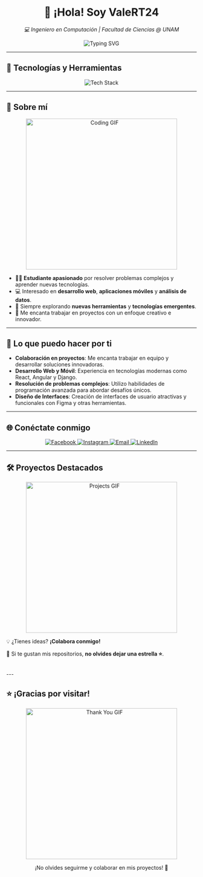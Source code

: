 <h1 align="center">👋 ¡Hola! Soy ValeRT24</h1>
<p align="center">
  <em>💻 Ingeniero en Computación | Facultad de Ciencias @ UNAM</em>
</p>

<div align="center">
  <img src="https://readme-typing-svg.herokuapp.com?font=Fira+Code&size=22&pause=1000&color=36BCF7&center=true&vCenter=true&width=435&lines=Bienvenido+a+mi+repositorio;Explora+mis+proyectos;¡Colabora+conmigo!+%F0%9F%91%8C" alt="Typing SVG">
</div>

---

## 🚀 Tecnologías y Herramientas

<div align="center">
  <img src="https://skillicons.dev/icons?i=c,cpp,java,js,python,php,haskell,react,angular,django,docker,gcp,git,figma" alt="Tech Stack" />
</div>

---

## 🎯 Sobre mí

<div align="center">
  <img src="https://media.giphy.com/media/qgQUggAC3Pfv687qPC/giphy.gif" alt="Coding GIF" width="400"/>
</div>

- 🧑‍🎓 **Estudiante apasionado** por resolver problemas complejos y aprender nuevas tecnologías.  
- 💻 Interesado en **desarrollo web**, **aplicaciones móviles** y **análisis de datos**.  
- 🌱 Siempre explorando **nuevas herramientas** y **tecnologías emergentes**.  
- 🎨 Me encanta trabajar en proyectos con un enfoque creativo e innovador.

---

## 🌟 Lo que puedo hacer por ti

- **Colaboración en proyectos**: Me encanta trabajar en equipo y desarrollar soluciones innovadoras.
- **Desarrollo Web y Móvil**: Experiencia en tecnologías modernas como React, Angular y Django.
- **Resolución de problemas complejos**: Utilizo habilidades de programación avanzada para abordar desafíos únicos.
- **Diseño de Interfaces**: Creación de interfaces de usuario atractivas y funcionales con Figma y otras herramientas.

---

## 🌐 Conéctate conmigo

<div align="center">
  <a href="https://www.facebook.com/ValeRT24" target="_blank">
    <img src="https://img.shields.io/badge/Facebook-%231877F2.svg?style=for-the-badge&logo=facebook&logoColor=white" alt="Facebook">
  </a>
  <a href="https://www.instagram.com/valrt24" target="_blank">
    <img src="https://img.shields.io/badge/Instagram-%23E4405F.svg?style=for-the-badge&logo=instagram&logoColor=white" alt="Instagram">
  </a>
  <a href="mailto:valert24@example.com" target="_blank">
    <img src="https://img.shields.io/badge/Email-D14836?style=for-the-badge&logo=gmail&logoColor=white" alt="Email">
  </a>
  <a href="https://www.linkedin.com/in/valert24/" target="_blank">
    <img src="https://img.shields.io/badge/LinkedIn-%230077B5.svg?style=for-the-badge&logo=linkedin&logoColor=white" alt="LinkedIn">
  </a>
</div>

---

## 🛠️ Proyectos Destacados

<div align="center">
  <img src="https://media.giphy.com/media/26AHONQ79FdWZhAI0/giphy.gif" alt="Projects GIF" width="400"/>
</div>

💡 ¿Tienes ideas? **¡Colabora conmigo!**

🌟 Si te gustan mis repositorios, **no olvides dejar una estrella ⭐**.

<br>
---

## ⭐ ¡Gracias por visitar!

<div align="center">
  <img src="https://media.giphy.com/media/l1J9EdzfOSgfyueLm/giphy.gif" alt="Thank You GIF" width="400"/>
  <p>¡No olvides seguirme y colaborar en mis proyectos! 🚀</p>
</div>
